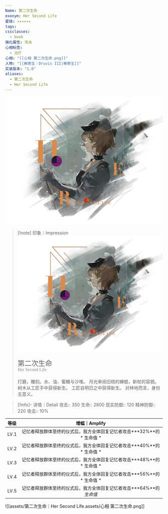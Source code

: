 ```yaml
---
Name: 第二次生命
exonym: Her Second Life
星级: ✦✦✦✦✦✦
tags: 
cssclasses:
  - book
强化属性: 攻击
心相标签:
  - 治疗
心相: "[[心相 第二次生命.png]]"
人物: "[[槲寄生｜Druvis III|槲寄生]]"
实装版本: "1.0"
aliases:
  - 第二次生命
  - Her Second Life
---
```


![cover](assets/第二次生命｜Her%20Second%20Life.assets/心相%20第二次生命.png)

> [!note] 印象｜Impression
> ![心相 第二次生命|inlL|300](assets/第二次生命｜Her%20Second%20Life.assets/心相%20第二次生命.png)
> <p style="font-family: '家族宋', sans-serif; font-size: 22px; line-height: 0.75; text-indent: 0;">第二次生命<br><span style="font-family: serif; font-size: 14px; color: #888888;">Her Second Life</span></p>
>
> 打磨，雕刻。水、油、蜜糖与沙堆。
> 月光审阅旧枝的蝉蜕，新杖的容貌。
> 树木从工匠手中获得新生。
> 工匠自明日之中获得新生。
> 对林地而言，身份无意义。

> [!info]- 详情｜Detail
> 攻击:: 350
> 生命:: 2800
> 现实防御:: 120
> 精神防御:: 220
> 攻击:: 10%

|  等级  |                 增幅｜Amplify                  |
| :--: | :-----------------------------------------: |
| LV.1 | 记忆者释放群体至终的仪式后，我方全体回复记忆者攻击**\*32%**的 * 生命值 * |
| LV.2 | 记忆者释放群体至终的仪式后，我方全体回复记忆者攻击**\*40%**的 * 生命值 * |
| LV.3 | 记忆者释放群体至终的仪式后，我方全体回复记忆者攻击**\*48%**的 * 生命值 * |
| LV.4 | 记忆者释放群体至终的仪式后，我方全体回复记忆者攻击**\*56%**的 * 生命值 * |
| LV.5 |  记忆者释放群体至终的仪式后，我方全体回复记忆者攻击**\*64%**的*生命值*   |
![[assets/第二次生命｜Her Second Life.assets/心相 第二次生命.png]]